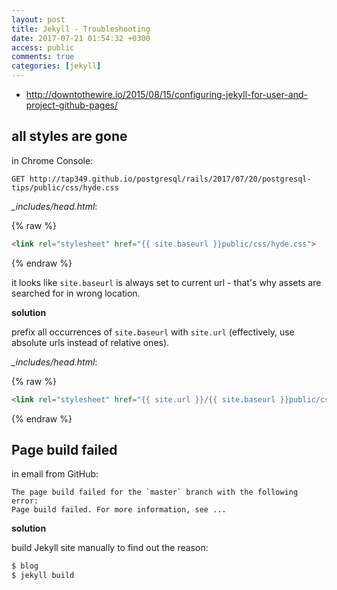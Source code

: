```yaml
---
layout: post
title: Jekyll - Troubleshooting
date: 2017-07-21 01:54:32 +0300
access: public
comments: true
categories: [jekyll]
---
```


<!-- more -->

- <http://downtothewire.io/2015/08/15/configuring-jekyll-for-user-and-project-github-pages/>

## all styles are gone

in Chrome Console:

```
GET http://tap349.github.io/postgresql/rails/2017/07/20/postgresql-tips/public/css/hyde.css
```

_\_includes/head.html_:

{% raw %}
```html
<link rel="stylesheet" href="{{ site.baseurl }}public/css/hyde.css">
```
{% endraw %}

it looks like `site.baseurl` is always set to current url - that's why
assets are searched for in wrong location.

**solution**

prefix all occurrences of `site.baseurl` with `site.url`
(effectively, use absolute urls instead of relative ones).

_\_includes/head.html_:

{% raw %}
```html
<link rel="stylesheet" href="{{ site.url }}/{{ site.baseurl }}public/css/hyde.css">
```
{% endraw %}

## Page build failed

in email from GitHub:

```
The page build failed for the `master` branch with the following error:
Page build failed. For more information, see ...
```

**solution**

build Jekyll site manually to find out the reason:

```sh
$ blog
$ jekyll build
```
